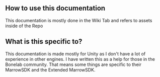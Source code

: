 ## How to use this documentation
This documentation is mostly done in the Wiki Tab and refers to assets inside of the Repo

## What is this specific to?
This documentation is made mostly for Unity as I don't have a lot of experience in other engines. 
I have written this as a help for those in the Bonelab community. 
That means some things are specific to their MarrowSDK and the Extended MarrowSDK.